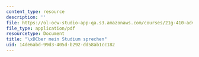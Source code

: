 ```yaml
---
content_type: resource
description: ''
file: https://ol-ocw-studio-app-qa.s3.amazonaws.com/courses/21g-410-advanced-german-professional-communication-spring-2017/14de6abd99d3405db292dd58ab1cc182_21G_410s17_W05_M11.pdf
file_type: application/pdf
resourcetype: Document
title: "\xDCber mein Studium sprechen"
uid: 14de6abd-99d3-405d-b292-dd58ab1cc182
---
```

